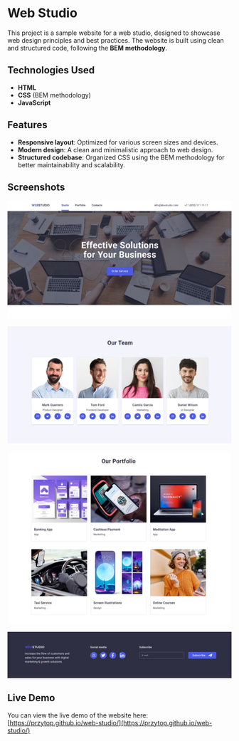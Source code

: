 # Web Studio

This project is a sample website for a web studio, designed to showcase web design principles and best practices. The website is built using clean and structured code, following the **BEM methodology**.

## Technologies Used

- **HTML**
- **CSS** (BEM methodology)
- **JavaScript**

## Features

- **Responsive layout**: Optimized for various screen sizes and devices.
- **Modern design**: A clean and minimalistic approach to web design.
- **Structured codebase**: Organized CSS using the BEM methodology for better maintainability and scalability.

## Screenshots

![Homepage](images/homepage.jpg)

![Homepage](images/homepage2.jpg)

![Homepage](images/homepage3.jpg)

![Homepage](images/homepage4.jpg)

## Live Demo

You can view the live demo of the website here:  
[https://przytop.github.io/web-studio/](https://przytop.github.io/web-studio/)
